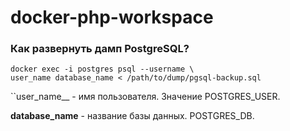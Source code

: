 # docker-php-workspace

### Как развернуть дамп PostgreSQL?

```shell script
docker exec -i postgres psql --username \ 
user_name database_name < /path/to/dump/pgsql-backup.sql 
```

``user_name__ - имя пользователя. Значение POSTGRES_USER.

__database_name__ - название базы данных. POSTGRES_DB.
